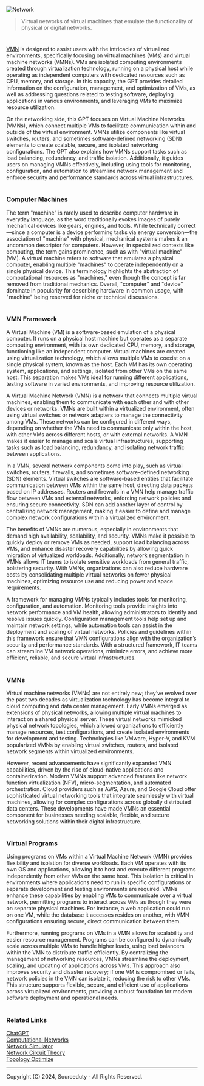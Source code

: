 ![Network](https://github.com/user-attachments/assets/9dd6df52-e115-412a-a14f-feffb6a20e7f)

> Virtual networks of virtual machines that emulate the functionality of physical or digital networks.
#

[VMN](https://chatgpt.com/g/g-weOhe7w39-virtual-machine-network) is designed to assist users with the intricacies of virtualized environments, specifically focusing on virtual machines (VMs) and virtual machine networks (VMNs). VMs are isolated computing environments created through virtualization technology, running on a physical host while operating as independent computers with dedicated resources such as CPU, memory, and storage. In this capacity, the GPT provides detailed information on the configuration, management, and optimization of VMs, as well as addressing questions related to testing software, deploying applications in various environments, and leveraging VMs to maximize resource utilization.

On the networking side, this GPT focuses on Virtual Machine Networks (VMNs), which connect multiple VMs to facilitate communication within and outside of the virtual environment. VMNs utilize components like virtual switches, routers, and sometimes software-defined networking (SDN) elements to create scalable, secure, and isolated networking configurations. The GPT also explains how VMNs support tasks such as load balancing, redundancy, and traffic isolation. Additionally, it guides users on managing VMNs effectively, including using tools for monitoring, configuration, and automation to streamline network management and enforce security and performance standards across virtual infrastructures.

#
### Computer Machines

The term "machine" is rarely used to describe computer hardware in everyday language, as the word traditionally evokes images of purely mechanical devices like gears, engines, and tools. While technically correct—since a computer is a device performing tasks via energy conversion—the association of "machine" with physical, mechanical systems makes it an uncommon descriptor for computers. However, in specialized contexts like computing, the term gains prominence, such as with "virtual machine" (VM). A virtual machine refers to software that emulates a physical computer, enabling multiple "machines" to operate independently on a single physical device. This terminology highlights the abstraction of computational resources as "machines," even though the concept is far removed from traditional mechanics. Overall, "computer" and "device" dominate in popularity for describing hardware in common usage, with "machine" being reserved for niche or technical discussions.

#
### VMN Framework

A Virtual Machine (VM) is a software-based emulation of a physical computer. It runs on a physical host machine but operates as a separate computing environment, with its own dedicated CPU, memory, and storage, functioning like an independent computer. Virtual machines are created using virtualization technology, which allows multiple VMs to coexist on a single physical system, known as the host. Each VM has its own operating system, applications, and settings, isolated from other VMs on the same host. This separation makes VMs ideal for running different applications, testing software in varied environments, and improving resource utilization.

A Virtual Machine Network (VMN) is a network that connects multiple virtual machines, enabling them to communicate with each other and with other devices or networks. VMNs are built within a virtualized environment, often using virtual switches or network adapters to manage the connectivity among VMs. These networks can be configured in different ways, depending on whether the VMs need to communicate only within the host, with other VMs across different hosts, or with external networks. A VMN makes it easier to manage and scale virtual infrastructures, supporting tasks such as load balancing, redundancy, and isolating network traffic between applications.

In a VMN, several network components come into play, such as virtual switches, routers, firewalls, and sometimes software-defined networking (SDN) elements. Virtual switches are software-based entities that facilitate communication between VMs within the same host, directing data packets based on IP addresses. Routers and firewalls in a VMN help manage traffic flow between VMs and external networks, enforcing network policies and ensuring secure connectivity. SDN can add another layer of control by centralizing network management, making it easier to define and manage complex network configurations within a virtualized environment.

The benefits of VMNs are numerous, especially in environments that demand high availability, scalability, and security. VMNs make it possible to quickly deploy or remove VMs as needed, support load balancing across VMs, and enhance disaster recovery capabilities by allowing quick migration of virtualized workloads. Additionally, network segmentation in VMNs allows IT teams to isolate sensitive workloads from general traffic, bolstering security. With VMNs, organizations can also reduce hardware costs by consolidating multiple virtual networks on fewer physical machines, optimizing resource use and reducing power and space requirements.

A framework for managing VMNs typically includes tools for monitoring, configuration, and automation. Monitoring tools provide insights into network performance and VM health, allowing administrators to identify and resolve issues quickly. Configuration management tools help set up and maintain network settings, while automation tools can assist in the deployment and scaling of virtual networks. Policies and guidelines within this framework ensure that VMN configurations align with the organization’s security and performance standards. With a structured framework, IT teams can streamline VM network operations, minimize errors, and achieve more efficient, reliable, and secure virtual infrastructures.

#
### VMNs

Virtual machine networks (VMNs) are not entirely new; they’ve evolved over the past two decades as virtualization technology has become integral to cloud computing and data center management. Early VMNs emerged as extensions of physical networks, allowing multiple virtual machines to interact on a shared physical server. These virtual networks mimicked physical network topologies, which allowed organizations to efficiently manage resources, test configurations, and create isolated environments for development and testing. Technologies like VMware, Hyper-V, and KVM popularized VMNs by enabling virtual switches, routers, and isolated network segments within virtualized environments.

However, recent advancements have significantly expanded VMN capabilities, driven by the rise of cloud-native applications and containerization. Modern VMNs support advanced features like network function virtualization (NFV), micro-segmentation, and automated orchestration. Cloud providers such as AWS, Azure, and Google Cloud offer sophisticated virtual networking tools that integrate seamlessly with virtual machines, allowing for complex configurations across globally distributed data centers. These developments have made VMNs an essential component for businesses needing scalable, flexible, and secure networking solutions within their digital infrastructure.

#
### Virtual Programs

Using programs on VMs within a Virtual Machine Network (VMN) provides flexibility and isolation for diverse workloads. Each VM operates with its own OS and applications, allowing it to host and execute different programs independently from other VMs on the same host. This isolation is critical in environments where applications need to run in specific configurations or separate development and testing environments are required. VMNs enhance these capabilities by enabling VMs to communicate over a virtual network, permitting programs to interact across VMs as though they were on separate physical machines. For instance, a web application could run on one VM, while the database it accesses resides on another, with VMN configurations ensuring secure, direct communication between them.

Furthermore, running programs on VMs in a VMN allows for scalability and easier resource management. Programs can be configured to dynamically scale across multiple VMs to handle higher loads, using load balancers within the VMN to distribute traffic efficiently. By centralizing the management of networking resources, VMNs streamline the deployment, scaling, and updating of applications across VMs. This approach also improves security and disaster recovery; if one VM is compromised or fails, network policies in the VMN can isolate it, reducing the risk to other VMs. This structure supports flexible, secure, and efficient use of applications across virtualized environments, providing a robust foundation for modern software deployment and operational needs.

#
### Related Links

[ChatGPT](https://github.com/sourceduty/ChatGPT)
<br>
[Computational Networks](https://github.com/sourceduty/Computational_Networks)
<br>
[Network Simulator](https://github.com/sourceduty/Network_Simulator)
<br>
[Network Circuit Theory](https://github.com/sourceduty/Network_Circuit_Theory)
<br>
[Topology Optimize](https://github.com/sourceduty/Topology_Optimize)

***
Copyright (C) 2024, Sourceduty - All Rights Reserved.
